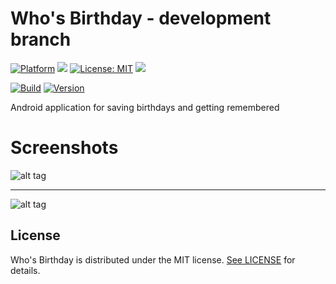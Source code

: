 # Who's Birthday - development branch

[![Platform](https://img.shields.io/badge/platform-Android-blue.svg)](https://www.android.com)
<a target="_blank" href="https://android-arsenal.com/api?level=23" title="API23+"><img src="https://img.shields.io/badge/API-23+-blue.svg" /></a>
[![License: MIT](https://img.shields.io/badge/License-MIT-blue.svg)](https://opensource.org/licenses/MIT)
<a target="_blank" href="https://www.paypal.me/GuepardoApps" title="Donate using PayPal"><img src="https://img.shields.io/badge/paypal-donate-blue.svg" /></a>

[![Build](https://img.shields.io/badge/build-passing-green.svg)](https://github.com/GuepardoApps-Releases/WhosBirthday/tree/develop/publish)
[![Version](https://img.shields.io/badge/version-v1.1.0.180829-blue.svg)](https://github.com/GuepardoApps-Releases/WhosBirthday/tree/develop/publish/v1.1.0.180829.apk)

Android application for saving birthdays and getting remembered

# Screenshots

![alt tag](https://github.com/GuepardoApps-Releases/WhosBirthday/blob/develop/screenshots/header_001.png)
___________________________________

![alt tag](https://github.com/GuepardoApps-Releases/WhosBirthday/blob/develop/screenshots/header_002.png)

## License

Who's Birthday is distributed under the MIT license. [See LICENSE](LICENSE.md) for details.